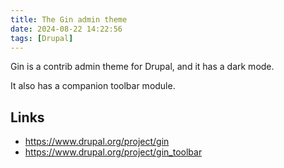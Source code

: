 ```yaml
---
title: The Gin admin theme
date: 2024-08-22 14:22:56
tags: [Drupal]
---
```


Gin is a contrib admin theme for Drupal, and it has a dark mode.

It also has a companion toolbar module.

## Links

- <https://www.drupal.org/project/gin>
- <https://www.drupal.org/project/gin_toolbar>
